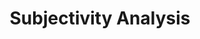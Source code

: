 ---
title: "Subjectivity Analysis"

categories: ['']

tags: ['Subjectivity', 'Analysis']

arwords: 'تحليل موضوعية الكلام'

arexps: []

enwords: ['Subjectivity Analysis']

enexps: []

arlexicons: 'ح'

enlexicons: 'S'

authors: ['Ruqayya Roshdy']

translators: ['']

citations: 'تطبيقات الذكاء الاصطناعي في خدمة اللغة العربية'

sources: 'مركز الملك عبدالله بن عبدالعزيز الدولي لخدمة اللغة العربية'

word: "true"

slug: ""
---
